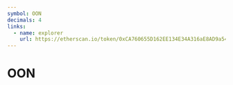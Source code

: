 ```yaml
---
symbol: OON
decimals: 4
links:
  - name: explorer
    url: https://etherscan.io/token/0xCA760655D162EE134E34A316aE8AD9a54a69B60f
---
```


# OON
